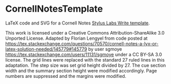 # CornellNotesTemplate
LaTeX code and SVG for a Cornell Notes [Stylus Labs Write template](https://github.com/styluslabs/templates).

This work is licensed under a Creative Commons Attribution-ShareAlike 3.0 Unported License. 
Adapted by Florian Lengyel from code posted at https://tex.stackexchange.com/questions/70570/cornell-notes-a-lyx-or-latex-solution-needed/145779#145779 
by user sgmoye https://tex.stackexchange.com/users/11131/sgmoye under a CC BY-SA 3.0 license. The grid lines were replaced with the standard 27 ruled lines in this adaptation.
The step size was set grid height divided by 27. The cue section width and the summary section height were modified accordingly. Page numbers are suppressed and the margins were
modified.
